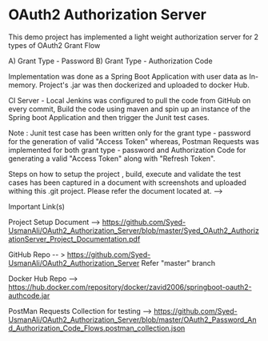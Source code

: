 # OAuth2 Authorization Server

This demo project has implemented a light weight authorization server for 2 types of OAuth2 Grant Flow

A) Grant Type - Password
B) Grant Type - Authorization Code

Implementation was done as a Spring Boot Application  with  user data as In-memory. Project's .jar was then dockerized and uploaded to docker Hub.

CI Server - Local Jenkins was configured to pull the code from GitHub on every commit, Build the code using maven and spin up
an instance of the Spring boot Application and then trigger the Junit test cases.

Note : Junit test case has been written only for the grant type - password for the generation of valid "Access Token"
       whereas, Postman Requests was implemented for both grant type - password and Authorization Code for generating 
       a valid "Access Token" along with "Refresh Token". 
       
Steps on how to setup the project , build, execute and validate the test cases has been captured in a document with screenshots and uploaded withing this .git
project. Please refer the document located at. -->

Important Link(s)

Project Setup Document --> https://github.com/Syed-UsmanAli/OAuth2_Authorization_Server/blob/master/Syed_OAuth2_AuthorizationServer_Project_Documentation.pdf

GitHub Repo -- > https://github.com/Syed-UsmanAli/OAuth2_Authorization_Server Refer "master" branch

Docker Hub Repo --> https://hub.docker.com/repository/docker/zavid2006/springboot-oauth2-authcode.jar

PostMan Requests Collection for testing --> https://github.com/Syed-UsmanAli/OAuth2_Authorization_Server/blob/master/OAuth2_Password_And_Authorization_Code_Flows.postman_collection.json


